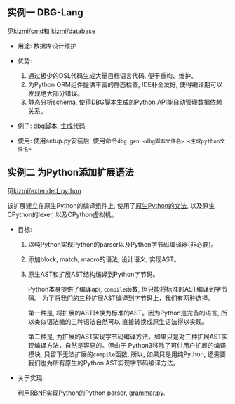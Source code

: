 
## 实例一 DBG-Lang

见[kizmi/cmd](https://github.com/thautwarm/kizmi/tree/master/kizmi/cmd)和 [kizmi/database](https://github.com/thautwarm/kizmi/tree/master/kizmi/database)

- 用途: 数据库设计维护
- 优势:
    1. 通过极少的DSL代码生成大量目标语言代码, 便于重构、维护。
    2. 为Python ORM组件提供丰富的静态检查, IDE补全友好, 使得编译期可以发现绝大部分错误。
    3. 静态分析schema, 使得DBG脚本生成的Python API能自动管理数据依赖关系。
- 例子: [dbg脚本](https://github.com/thautwarm/kizmi/blob/master/test.dbg), [生成代码](https://github.com/thautwarm/kizmi/blob/master/dbgout.py)

- 使用: 使用setup.py安装后, 使用命令`dbg gen <dbg脚本文件名> <生成python文件名>`

## 实例二 为Python添加扩展语法

见[kizmi/extended_python](https://github.com/thautwarm/kizmi/tree/master/kizmi/extended_python)

该扩展建立在原生Python的编译组件上, 使用了[原生Python的文法](https://github.com/python/cpython/blob/master/Grammar/Grammar),
以及原生CPython的lexer, 以及CPython虚拟机。

- 目标:
    1. 以纯Python实现Python的parser以及Python字节码编译器(非必要)。

    2. 添加block, match, macro的语法, 设计语义, 实现AST。

    3. 原生AST和扩展AST结构编译到Python字节码。

        Python本身提供了编译api, `compile`函数, 但只能将标准的AST编译到字节码。
        为了将我们的三种扩展AST编译到字节码上，我们有两种选择。

        第一种是, 将扩展的AST转换为标准的AST。因为Python是完备的语言, 所以类似语法糖的三种语法自然可以
        直接转换成原生语法得以实现。

        第二种是, 为扩展的AST实现字节码编译方法。如果只是对三种扩展AST实现编译方法，自然是容易的。但由于
        Python3移除了可供用户扩展的编译模块, 只留下无法扩展的`compile`函数, 所以, 如果只是用纯Python,
        还需要我们也为所有原生的Python AST实现字节码编译方法。


- 关于实现:

    利用[RBNF](https://github.com/thautwarm/RBNF)实现Python的Python parser, [grammar.py](https://github.com/thautwarm/kizmi/tree/master/kizmi/extended_python/grammar.py).
